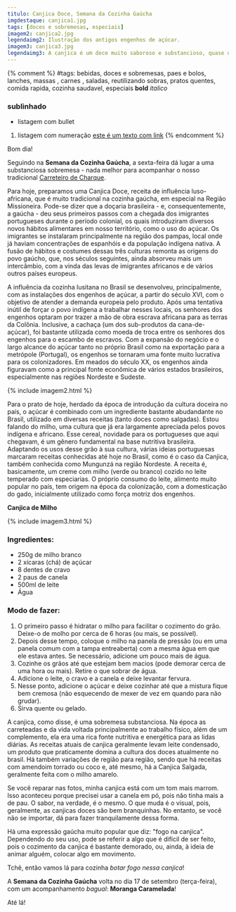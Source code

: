 ```yaml
---
titulo: Canjica Doce, Semana da Cozinha Gaúcha
imgdestaque: canjica1.jpg
tags: [doces e sobremesas, especiais]
imagem2: canjica2.jpg
legendaimg2: Ilustração dos antigos engenhos de açúcar.
imagem3: canjica3.jpg
legendaimg3: A canjica é um doce muito saboroso e substancioso, quase uma refeição!
---
```

{% comment %}
#tags: bebidas, doces e sobremesas, paes e bolos, lanches, massas , carnes , saladas, reutilizando sobras, pratos quentes, comida rapida, cozinha saudavel, especiais
**bold**
*italico*
### sublinhado
* listagem com bullet
1. listagem com numeração
[este é um texto com link](https://www.enderecodolink.com)
{% endcomment %}

Bom dia!

Seguindo na **Semana da Cozinha Gaúcha**, a sexta-feira dá lugar a uma substanciosa sobremesa - nada melhor para acompanhar o nosso tradicional [Carreteiro de Charque](https://paneladepau.com.br/). 

Para hoje, preparamos uma Canjica Doce, receita de influência luso-africana, que é muito tradicional na cozinha gaúcha, em especial na Região Missioneira. Pode-se dizer que a doçaria brasileira - e, consequentemente, a gaúcha - deu seus primeiros passos com a chegada dos imigrantes portugueses durante o período colonial, os quais introduziram diversos novos hábitos alimentares em nosso território, como o uso do açúcar. Os imigrantes se instalaram principalmente na região dos pampas, local onde já haviam concentrações de espanhóis e da população indígena nativa. A fusão de hábitos e costumes dessas três culturas remonta as origens do povo gaúcho, que, nos séculos seguintes, ainda absorveu mais um intercâmbio, com a vinda das levas de imigrantes africanos e de vários outros países europeus. 

A influência da cozinha lusitana no Brasil se desenvolveu, principalmente, com as instalações dos engenhos de açúcar, a partir do século XVI, com o objetivo de atender a demanda europeia pelo produto. Após uma tentativa inútil de forçar o povo indígena a trabalhar nesses locais, os senhores dos engenhos optaram por trazer a mão de obra escrava africana para as terras da Colônia. Inclusive, a cachaça (um dos sub-produtos da cana-de-açúcar), foi bastante utilizada como moeda de troca entre os senhores dos engenhos para o escambo de escravos. Com a expansão do negócio e o largo alcance do açúcar tanto no próprio Brasil como na exportação para a metrópole (Portugal), os engenhos se tornaram uma fonte muito lucrativa para os colonizadores. Em meados do século XX, os engenhos ainda figuravam como a principal fonte econômica de vários estados brasileiros, especialmente nas regiões Nordeste e Sudeste. 

{% include imagem2.html %}

Para o prato de hoje, herdado da época de introdução da cultura doceira no país, o açúcar é combinado com um ingrediente bastante abudandante no Brasil, utilizado em diversas receitas (tanto doces como salgadas). Estou falando do milho, uma cultura que já era largamente apreciada pelos povos indígena e africano. Esse cereal, novidade para os portugueses que aqui chegavam, é um gênero fundamental na base nutritiva brasileira. Adaptando os usos desse grão à sua cultura, várias ideias portuguesas marcaram receitas conhecidas até hoje no Brasil, como é o caso da Canjica, também conhecida como Mungunzá na região Nordeste. A receita é, basicamente, um creme com milho (verde ou branco) cozido no leite temperado com especiarias. O próprio consumo do leite, alimento muito popular no país, tem origem na época da colonização, com a domesticação do gado, inicialmente utilizado como força motriz dos engenhos.

**Canjica de Milho** 

{% include imagem3.html %}

### Ingredientes:

* 250g de milho branco
* 2 xícaras (chá) de açúcar
* 8 dentes de cravo
* 2 paus de canela
* 500ml de leite
* Água

### Modo de fazer:

1. O primeiro passo é hidratar o milho para facilitar o cozimento do grão. Deixe-o de molho por cerca de 6 horas (ou mais, se possível). 
2. Depois desse tempo, coloque o milho na panela de pressão (ou em uma panela comum com a tampa entreaberta) com a mesma água em que ele estava antes. Se necessário, adicione um pouco mais de água.
3. Cozinhe os grãos até que estejam bem macios (pode demorar cerca de uma hora ou mais). Retire o que sobrar de água.
4. Adicione o leite, o cravo e a canela e deixe levantar fervura.
5. Nesse ponto, adicione o açúcar e deixe cozinhar até que a mistura fique bem cremosa (não esquecendo de mexer de vez em quando para não grudar). 
6. Sirva quente ou gelado. 

A canjica, como disse, é uma sobremesa substanciosa. Na época as carreteadas e da vida voltada principalmente ao trabalho físico, além de um complemento, ela era uma rica fonte nutritiva e energética para as lidas diárias. As receitas atuais de canjica geralmente levam leite condensado, um produto que praticamente domina a cultura dos doces atualmente no brasil. Há também variações de região para região, sendo que há receitas com amendoim torrado ou coco e, até mesmo, há a Canjica Salgada, geralmente feita com o milho amarelo. 

Se você reparar nas fotos, minha canjica está com um tom mais marrom. Isso aconteceu porque precisei usar a canela em pó, pois não tinha mais a de pau. O sabor, na verdade, é o mesmo. O que muda é o visual, pois, geralmente, as canjicas doces são bem branquinhas. No entanto, se você não se importar, dá para fazer tranquilamente dessa forma. 

Há uma expressão gaúcha muito popular que diz: "fogo na canjica". Dependendo do seu uso, pode se referir a algo que é difícil de ser feito, pois o cozimento da canjica é bastante demorado, ou, ainda, à ideia de animar alguém, colocar algo em movimento. 

Tchê, então vamos lá para cozinha *botar fogo nessa canjica*!

A **Semana da Cozinha Gaúcha** volta no dia 17 de setembro (terça-feira), com um acompanhamento *bagual*: **Moranga Caramelada**!

Até lá!


